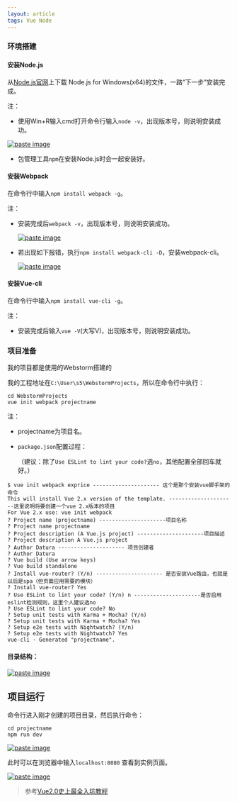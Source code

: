 ```yaml
---
layout: article
tags: Vue Node
---
```

### 环境搭建

#### 安装Node.js

从[Node.js官网](https://nodejs.org/en/)上下载 Node.js for Windows(x64)的文件，一路“下一步”安装完成。
<!--more-->
注：

- 使用Win+R输入cmd打开命令行输入`node -v`，出现版本号，则说明安装成功。

[![paste image](http://cdn.lisongqian.cn/1521005006159e7rgx9ki.png?imageslim)](http://cdn.lisongqian.cn/1521005006159e7rgx9ki.png?imageslim)

- 包管理工具`npm`在安装Node.js时会一起安装好。

#### 安装Webpack

在命令行中输入`npm install webpack -g`。

注：

- 安装完成后`webpack -v`，出现版本号，则说明安装成功。

  [![paste image](http://cdn.lisongqian.cn/1521005380201xio1rksy.png?imageslim)](http://cdn.lisongqian.cn/1521005380201xio1rksy.png?imageslim)

- 若出现如下报错，执行`npm install webpack-cli -D`，安装webpack-cli。

  [![paste image](http://cdn.lisongqian.cn/15210231558529exqakl5.png?imageslim)](http://cdn.lisongqian.cn/15210231558529exqakl5.png?imageslim)

#### 安装Vue-cli

在命令行中输入`npm install vue-cli -g`。

注：

- 安装完成后输入`vue -V`(大写V)，出现版本号，则说明安装成功。

### 项目准备

我的项目都是使用的Webstorm搭建的

我的工程地址在`C:\User\s5\WebstormProjects`，所以在命令行中执行：

```
cd WebstormProjects
vue init webpack projectname
```

注：

- projectname为项目名。

- `package.json`配置过程：

  （建议：除了`Use ESLint to lint your code?`选`no`，其他配置全部回车就好。）

```
$ vue init webpack exprice --------------------- 这个是那个安装vue脚手架的命令
This will install Vue 2.x version of the template. ---------------------这里说明将要创建一个vue 2.x版本的项目
For Vue 2.x use: vue init webpack
? Project name (projectname) ---------------------项目名称
? Project name projectname
? Project description (A Vue.js project) ---------------------项目描述
? Project description A Vue.js project
? Author Datura --------------------- 项目创建者
? Author Datura
? Vue build (Use arrow keys)
? Vue build standalone
? Install vue-router? (Y/n) --------------------- 是否安装Vue路由，也就是以后是spa（但页面应用需要的模块）
? Install vue-router? Yes
? Use ESLint to lint your code? (Y/n) n ---------------------是否启用eslint检测规则，这里个人建议选no
? Use ESLint to lint your code? No
? Setup unit tests with Karma + Mocha? (Y/n)
? Setup unit tests with Karma + Mocha? Yes
? Setup e2e tests with Nightwatch? (Y/n)
? Setup e2e tests with Nightwatch? Yes
vue-cli · Generated "projectname".
```

#### 目录结构：

[![paste image](http://cdn.lisongqian.cn/1521024612574rgfo9k0v.png?imageslim)](http://cdn.lisongqian.cn/1521024612574rgfo9k0v.png?imageslim)

## 项目运行

命令行进入刚才创建的项目目录，然后执行命令：

```
cd projectname
npm run dev
```

[![paste image](http://cdn.lisongqian.cn/15210244704930q2bnoj1.png?imageslim)](http://cdn.lisongqian.cn/15210244704930q2bnoj1.png?imageslim)

此时可以在浏览器中输入`localhost:8080` 查看到实例页面。

[![paste image](http://cdn.lisongqian.cn/1521024540357004pj7g9.png?imageslim)](http://cdn.lisongqian.cn/1521024540357004pj7g9.png?imageslim)

> 参考[Vue2.0史上最全入坑教程](https://www.jianshu.com/p/1626b8643676)